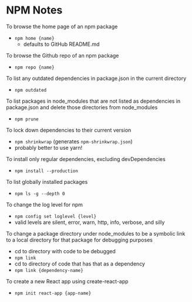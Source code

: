# NPM Notes

To browse the home page of an npm package

- `npm home {name}`
  - defaults to GitHub README.md

To browse the Github repo of an npm package

- `npm repo {name}`

To list any outdated dependencies in package.json in the current directory

- `npm outdated`

To list packages in node_modules that are
not listed as dependencies in package.json
and delete those directories from node_modules

- `npm prune`

To lock down dependencies to their current version

- `npm shrinkwrap` (generates `npm-shrinkwrap.json`)
- probably better to use yarn!

To install only regular dependencies, excluding devDependencies

- `npm install --production`

To list globally installed packages

- `npm ls -g --depth 0`

To change the log level for npm

- `npm config set loglevel {level}`
- valid levels are silent, error, warn, http, info, verbose, and silly

To change a package directory under node_modules to be a
symbolic link to a local directory for that package
for debugging purposes

- cd to directory with code to be debugged
- `npm link`
- cd to directory of code that has that as a dependency
- `npm link {dependency-name}`

To create a new React app using create-react-app

- `npm init react-app {app-name}`
